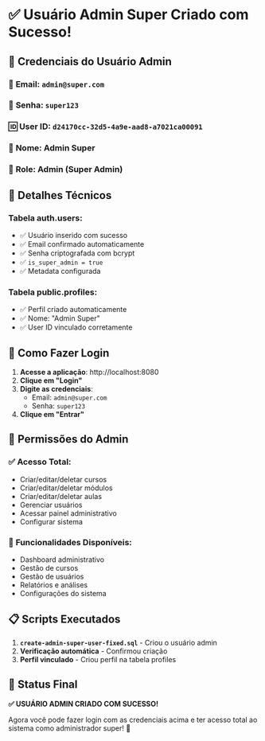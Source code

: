# ✅ Usuário Admin Super Criado com Sucesso!

## 👤 Credenciais do Usuário Admin

### 📧 **Email**: `admin@super.com`
### 🔑 **Senha**: `super123`
### 🆔 **User ID**: `d24170cc-32d5-4a9e-aad8-a7021ca00091`
### 👤 **Nome**: Admin Super
### 🎯 **Role**: Admin (Super Admin)

## 🔐 Detalhes Técnicos

### **Tabela auth.users**:
- ✅ Usuário inserido com sucesso
- ✅ Email confirmado automaticamente
- ✅ Senha criptografada com bcrypt
- ✅ `is_super_admin = true`
- ✅ Metadata configurada

### **Tabela public.profiles**:
- ✅ Perfil criado automaticamente
- ✅ Nome: "Admin Super"
- ✅ User ID vinculado corretamente

## 🚀 Como Fazer Login

1. **Acesse a aplicação**: http://localhost:8080
2. **Clique em "Login"**
3. **Digite as credenciais**:
   - Email: `admin@super.com`
   - Senha: `super123`
4. **Clique em "Entrar"**

## 🎯 Permissões do Admin

### ✅ **Acesso Total**:
- Criar/editar/deletar cursos
- Criar/editar/deletar módulos
- Criar/editar/deletar aulas
- Gerenciar usuários
- Acessar painel administrativo
- Configurar sistema

### 🔧 **Funcionalidades Disponíveis**:
- Dashboard administrativo
- Gestão de cursos
- Gestão de usuários
- Relatórios e análises
- Configurações do sistema

## 📋 Scripts Executados

1. **`create-admin-super-user-fixed.sql`** - Criou o usuário admin
2. **Verificação automática** - Confirmou criação
3. **Perfil vinculado** - Criou perfil na tabela profiles

## 🎉 Status Final

**✅ USUÁRIO ADMIN CRIADO COM SUCESSO!**

Agora você pode fazer login com as credenciais acima e ter acesso total ao sistema como administrador super! 🚀 